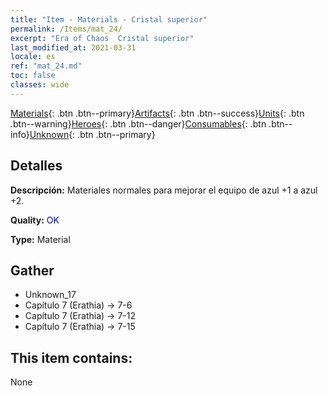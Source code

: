 ```yaml
---
title: "Item - Materials - Cristal superior"
permalink: /Items/mat_24/
excerpt: "Era of Chaos  Cristal superior"
last_modified_at: 2021-03-31
locale: es
ref: "mat_24.md"
toc: false
classes: wide
---
```

 [Materials](/es/Items/){: .btn .btn--primary}[Artifacts](/es/Items/Artifacts/){: .btn .btn--success}[Units](/es/Items/Units/){: .btn .btn--warning}[Heroes](/es/Items/Heroes/){: .btn .btn--danger}[Consumables](/es/Items/Consumables/){: .btn .btn--info}[Unknown](/es/Items/Unknown/){: .btn .btn--primary}

## Detalles
 **Descripción:** Materiales normales para mejorar el equipo de azul +1 a azul +2.

 **Quality:** <span style="color: #0000CD">OK</span>

 **Type:** Material

## Gather

*    Unknown_17 
*    Capítulo 7 (Erathia) -> 7-6 
*    Capítulo 7 (Erathia) -> 7-12 
*    Capítulo 7 (Erathia) -> 7-15 

## This item contains:

  None

